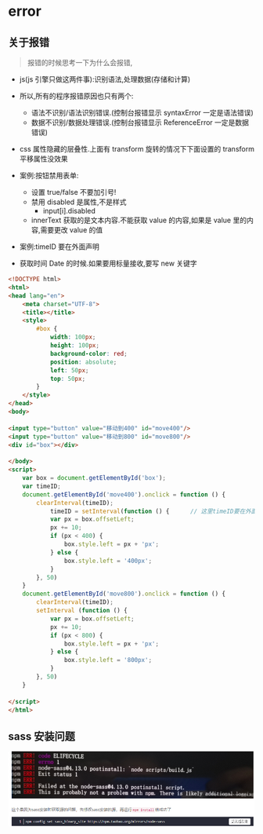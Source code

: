 # error

## 关于报错

> 报错的时候思考一下为什么会报错,

- js(js 引擎只做这两件事):识别语法,处理数据(存储和计算)
- 所以,所有的程序报错原因也只有两个:

  - 语法不识别/语法识别错误.(控制台报错显示 syntaxError 一定是语法错误)
  - 数据不识别/数据处理错误.(控制台报错显示 ReferenceError 一定是数据错误)

- css 属性隐藏的层叠性.上面有 transform 旋转的情况下下面设置的 transform 平移属性没效果

- 案例:按钮禁用表单:

  - 设置 true/false 不要加引号!
  - 禁用 disabled 是属性,不是样式
    - input[i].disabled
  - innerText 获取的是文本内容.不能获取 value 的内容,如果是 value 里的内容,需要更改 value 的值

- 案例:timeID 要在外面声明
- 获取时间 Date 的时候.如果要用标量接收,要写 new 关键字

```html
<!DOCTYPE html>
<html>
<head lang="en">
    <meta charset="UTF-8">
    <title></title>
    <style>
        #box {
            width: 100px;
            height: 100px;
            background-color: red;
            position: absolute;
            left: 50px;
            top: 50px;
        }
    </style>
</head>
<body>

<input type="button" value="移动到400" id="move400"/>
<input type="button" value="移动到800" id="move800"/>
<div id="box"></div>

</body>
<script>
    var box = document.getElementById('box');
    var timeID;
    document.getElementById('move400').onclick = function () {
        clearInterval(timeID);
            timeID = setInterval(function () {      // 这里timeID要在外面声明!
            var px = box.offsetLeft;
            px += 10;
            if (px < 400) {
                box.style.left = px + 'px';
            } else {
                box.style.left = '400px';
            }
        }, 50)
    }
    document.getElementById('move800').onclick = function () {
        clearInterval(timeID);
        setInterval (function () {
            var px = box.offsetLeft;
            px += 10;
            if (px < 800) {
                box.style.left = px + 'px';
            } else {
                box.style.left = '800px';
            }
        }, 50)
    }

</script>
</html>
```

## sass 安装问题

![1585903380792](/images/1585903380792.png)
